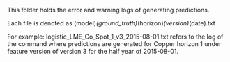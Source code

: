 This folder holds the error and warning logs of generating predictions.

Each file is denoted as (model)_(ground_truth)_(horizon)_(version)_(date).txt

For example:
logistic_LME_Co_Spot_1_v3_2015-08-01.txt refers to the log of the command 
where predictions are generated for Copper horizon 1 under feature version of
version 3 for the half year of 2015-08-01.

